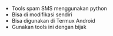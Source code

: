 - Tools spam SMS menggunakan python
- Bisa di modifikasi sendiri
- Bisa digunakan di Termux Android
- Gunakan tools ini dengan bijak
